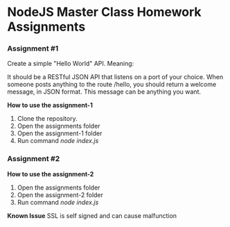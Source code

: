 # NodeJS Master Class Homework Assignments

### Assignment #1

Create a simple "Hello World" API. Meaning:

It should be a RESTful JSON API that listens on a port of your choice.
When someone posts anything to the route /hello, you should return a welcome message, in JSON format. This message can be anything you want.

**How to use the assignment-1**
1. Clone the repository. 
2. Open the assignments folder
3. Open the assignment-1 folder
4. Run command *node index.js*

### Assignment #2  

**How to use the assignment-2**
1. Open the assignments folder
2. Open the assignment-2 folder
3. Run command *node index.js*
   
**Known Issue**
SSL is self signed and can cause malfunction 